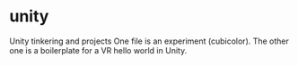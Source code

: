 # unity
Unity tinkering and projects
One file is an experiment (cubicolor). The other one is a boilerplate for a VR hello world in Unity.
